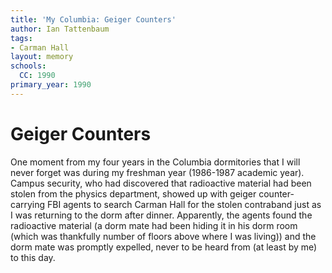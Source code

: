 ```yaml
---
title: 'My Columbia: Geiger Counters'
author: Ian Tattenbaum
tags:
- Carman Hall
layout: memory
schools:
  CC: 1990
primary_year: 1990
---
```

# Geiger Counters

One moment from my four years in the Columbia dormitories that I will never forget was during my freshman year (1986-1987 academic year). Campus security, who had discovered that radioactive material had been stolen from the physics department, showed up with geiger counter-carrying FBI agents to search Carman Hall for the stolen contraband just as I was returning to the dorm after dinner. Apparently, the agents found the radioactive material (a dorm mate had been hiding it in his dorm room (which was thankfully number of floors above where I was living)) and the dorm mate was promptly expelled, never to be heard from (at least by me) to this day.
